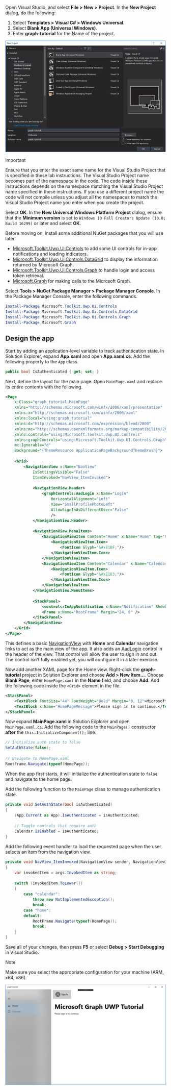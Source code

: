 <!-- markdownlint-disable MD002 MD041 -->

Open Visual Studio, and select **File > New > Project**. In the **New Project** dialog, do the following:

1. Select **Templates > Visual C# > Windows Universal**.
1. Select **Blank App (Universal Windows)**.
1. Enter **graph-tutorial** for the Name of the project.

![Visual Studio 2017 create new project dialog](./images/vs-newproj-01.png)

> [!IMPORTANT]
> Ensure that you enter the exact same name for the Visual Studio Project that is specified in these lab instructions. The Visual Studio Project name becomes part of the namespace in the code. The code inside these instructions depends on the namespace matching the Visual Studio Project name specified in these instructions. If you use a different project name the code will not compile unless you adjust all the namespaces to match the Visual Studio Project name you enter when you create the project.

Select **OK**. In the **New Universal Windows Platform Project** dialog, ensure that the **Minimum version** is set to `Windows 10 Fall Creators Update (10.0; Build 16299)` or later and select **OK**.

Before moving on, install some additional NuGet packages that you will use later.

- [Microsoft.Toolkit.Uwp.Ui.Controls](https://www.nuget.org/packages/Microsoft.Toolkit.Uwp.Ui.Controls/) to add some UI controls for in-app notifications and loading indicators.
- [Microsoft.Toolkit.Uwp.Ui.Controls.DataGrid](https://www.nuget.org/packages/Microsoft.Toolkit.Uwp.Ui.Controls.DataGrid/) to display the information returned by Microsoft Graph.
- [Microsoft.Toolkit.Uwp.Ui.Controls.Graph](https://www.nuget.org/packages/Microsoft.Toolkit.Uwp.Ui.Controls.Graph/) to handle login and access token retrieval.
- [Microsoft.Graph](https://www.nuget.org/packages/Microsoft.Graph/) for making calls to the Microsoft Graph.

Select **Tools > NuGet Package Manager > Package Manager Console**. In the Package Manager Console, enter the following commands.

```Powershell
Install-Package Microsoft.Toolkit.Uwp.Ui.Controls
Install-Package Microsoft.Toolkit.Uwp.Ui.Controls.DataGrid
Install-Package Microsoft.Toolkit.Uwp.Ui.Controls.Graph
Install-Package Microsoft.Graph
```

## Design the app

Start by adding an application-level variable to track authentication state. In Solution Explorer, expand **App.xaml** and open **App.xaml.cs**. Add the following property to the `App` class.

```cs
public bool IsAuthenticated { get; set; }
```

Next, define the layout for the main page. Open `MainPage.xaml` and replace its entire contents with the following.

```xml
<Page
    x:Class="graph_tutorial.MainPage"
    xmlns="http://schemas.microsoft.com/winfx/2006/xaml/presentation"
    xmlns:x="http://schemas.microsoft.com/winfx/2006/xaml"
    xmlns:local="using:graph_tutorial"
    xmlns:d="http://schemas.microsoft.com/expression/blend/2008"
    xmlns:mc="http://schemas.openxmlformats.org/markup-compatibility/2006"
    xmlns:controls="using:Microsoft.Toolkit.Uwp.UI.Controls"
    xmlns:graphControls="using:Microsoft.Toolkit.Uwp.UI.Controls.Graph"
    mc:Ignorable="d"
    Background="{ThemeResource ApplicationPageBackgroundThemeBrush}">

    <Grid>
        <NavigationView x:Name="NavView"
            IsSettingsVisible="False"
            ItemInvoked="NavView_ItemInvoked">

            <NavigationView.Header>
                <graphControls:AadLogin x:Name="Login"
                    HorizontalAlignment="Left"
                    View="SmallProfilePhotoLeft"
                    AllowSignInAsDifferentUser="False"
                    />
            </NavigationView.Header>

            <NavigationView.MenuItems>
                <NavigationViewItem Content="Home" x:Name="Home" Tag="home">
                    <NavigationViewItem.Icon>
                        <FontIcon Glyph="&#xE10F;"/>
                    </NavigationViewItem.Icon>
                </NavigationViewItem>
                <NavigationViewItem Content="Calendar" x:Name="Calendar" Tag="calendar">
                    <NavigationViewItem.Icon>
                        <FontIcon Glyph="&#xE163;"/>
                    </NavigationViewItem.Icon>
                </NavigationViewItem>
            </NavigationView.MenuItems>

            <StackPanel>
                <controls:InAppNotification x:Name="Notification" ShowDismissButton="true" />
                <Frame x:Name="RootFrame" Margin="24, 0" />
            </StackPanel>
        </NavigationView>
    </Grid>
</Page>
```

This defines a basic [NavigationView](https://docs.microsoft.com/uwp/api/windows.ui.xaml.controls.navigationview) with **Home** and **Calendar** navigation links to act as the main view of the app. It also adds an [AadLogin](https://docs.microsoft.com/dotnet/api/microsoft.toolkit.uwp.ui.controls.graph.aadlogin?view=win-comm-toolkit-dotnet-stable) control in the header of the view. That control will allow the user to sign in and out. The control isn't fully enabled yet, you will configure it in a later exercise.

Now add another XAML page for the Home view. Right-click the **graph-tutorial** project in Solution Explorer and choose **Add > New Item...**. Choose **Blank Page**, enter `HomePage.xaml` in the **Name** field, and choose **Add**. Add the following code inside the `<Grid>` element in the file.

```xml
<StackPanel>
    <TextBlock FontSize="44" FontWeight="Bold" Margin="0, 12">Microsoft Graph UWP Tutorial</TextBlock>
    <TextBlock x:Name="HomePageMessage">Please sign in to continue.</TextBlock>
</StackPanel>
```

Now expand **MainPage.xaml** in Solution Explorer and open `MainPage.xaml.cs`. Add the following code to the `MainPage()` constructor **after** the `this.InitializeComponent();` line.

```cs
// Initialize auth state to false
SetAuthState(false);

// Navigate to HomePage.xaml
RootFrame.Navigate(typeof(HomePage));
```

When the app first starts, it will initialize the authentication state to `false` and navigate to the home page.

Add the following function to the `MainPage` class to manage authentication state.

```cs
private void SetAuthState(bool isAuthenticated)
{
    (App.Current as App).IsAuthenticated = isAuthenticated;

    // Toggle controls that require auth
    Calendar.IsEnabled = isAuthenticated;
}
```

Add the following event handler to load the requested page when the user selects an item from the navigation view.

```cs
private void NavView_ItemInvoked(NavigationView sender, NavigationViewItemInvokedEventArgs args)
{
    var invokedItem = args.InvokedItem as string;

    switch (invokedItem.ToLower())
    {
        case "calendar":
            throw new NotImplementedException();
            break;
        case "home":
        default:
            RootFrame.Navigate(typeof(HomePage));
            break;
    }
}
```

Save all of your changes, then press **F5** or select **Debug > Start Debugging** in Visual Studio.

> [!NOTE]
> Make sure you select the appropriate configuration for your machine (ARM, x64, x86).

![A screenshot of the home page](./images/create-app-01.png)
